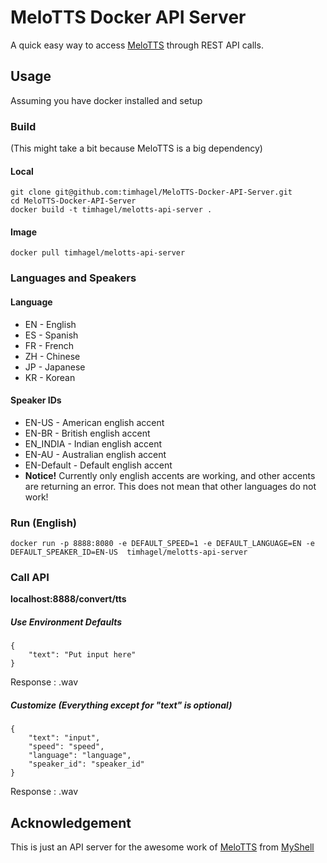 # MeloTTS Docker API Server

A quick easy way to access [MeloTTS](https://github.com/myshell-ai/MeloTTS) through REST API calls.

## Usage

Assuming you have docker installed and setup

### Build
(This might take a bit because MeloTTS is a big dependency)
#### Local

    git clone git@github.com:timhagel/MeloTTS-Docker-API-Server.git
    cd MeloTTS-Docker-API-Server
    docker build -t timhagel/melotts-api-server .

#### Image

    docker pull timhagel/melotts-api-server
    
### Languages and Speakers

#### Language

- EN - English
- ES - Spanish
- FR - French
- ZH - Chinese
- JP - Japanese
- KR - Korean

#### Speaker IDs

- EN-US - American english accent
- EN-BR - British english accent
- EN_INDIA - Indian english accent
- EN-AU - Australian english accent
- EN-Default - Default english accent
- **Notice!** Currently only english accents are working, and other accents are returning an error. This does not mean that other languages do not work!

### Run (English)

    docker run -p 8888:8080 -e DEFAULT_SPEED=1 -e DEFAULT_LANGUAGE=EN -e DEFAULT_SPEAKER_ID=EN-US  timhagel/melotts-api-server

### Call API

**localhost:8888/convert/tts**

##### Use Environment Defaults

    {
        "text": "Put input here"
    }

Response : .wav

##### Customize (Everything except for "text" is optional)

    {
        "text": "input",
        "speed": "speed",
        "language": "language",
        "speaker_id": "speaker_id"
    }

Response : .wav

## Acknowledgement

This is just an API server for the awesome work of [MeloTTS](https://github.com/myshell-ai/MeloTTS) from [MyShell](https://github.com/myshell-ai)
